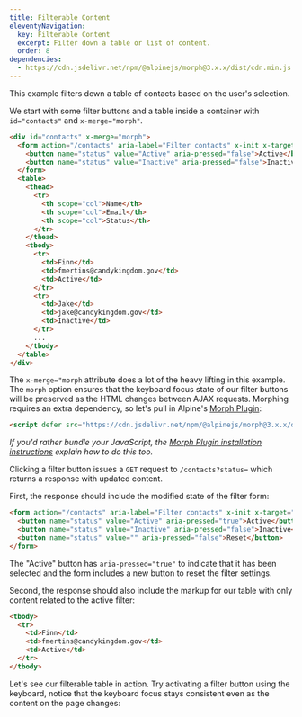 ```yaml
---
title: Filterable Content
eleventyNavigation:
  key: Filterable Content
  excerpt: Filter down a table or list of content.
  order: 8
dependencies:
  - https://cdn.jsdelivr.net/npm/@alpinejs/morph@3.x.x/dist/cdn.min.js
---
```


This example filters down a table of contacts based on the user's selection.

We start with some filter buttons and a table inside a container with `id="contacts"` and `x-merge="morph"`.

```html
<div id="contacts" x-merge="morph">
  <form action="/contacts" aria-label="Filter contacts" x-init x-target="contacts">
    <button name="status" value="Active" aria-pressed="false">Active</button>
    <button name="status" value="Inactive" aria-pressed="false">Inactive</button>
  </form>
  <table>
    <thead>
      <tr>
        <th scope="col">Name</th>
        <th scope="col">Email</th>
        <th scope="col">Status</th>
      </tr>
    </thead>
    <tbody>
      <tr>
        <td>Finn</td>
        <td>fmertins@candykingdom.gov</td>
        <td>Active</td>
      </tr>
      <tr>
        <td>Jake</td>
        <td>jake@candykingdom.gov</td>
        <td>Inactive</td>
      </tr>
      ...
    </tbody>
  </table>
</div>
```

The `x-merge="morph` attribute does a lot of the heavy lifting in this example. The `morph` option ensures that the keyboard focus state of our filter buttons will be preserved as the HTML changes between AJAX requests. Morphing requires an extra dependency, so let's pull in Alpine's [Morph Plugin](https://alpinejs.dev/plugins/morph):

```html
<script defer src="https://cdn.jsdelivr.net/npm/@alpinejs/morph@3.x.x/dist/cdn.min.js"></script>
```

_If you'd rather bundle your JavaScript, the [Morph Plugin installation instructions](https://alpinejs.dev/plugins/morph#installation) explain how to do this too._

Clicking a filter button issues a `GET` request to `/contacts?status=` which returns a response with updated content.

First, the response should include the modified state of the filter form:

```html
<form action="/contacts" aria-label="Filter contacts" x-init x-target="contacts">
  <button name="status" value="Active" aria-pressed="true">Active</button>
  <button name="status" value="Inactive" aria-pressed="false">Inactive</button>
  <button name="status" value="" aria-pressed="false">Reset</button>
</form>
```

The "Active" button has `aria-pressed="true"` to indicate that it has been selected and the form includes a new button to reset the filter settings.

Second, the response should also include the markup for our table with only content related to the active filter:

```html
<tbody>
  <tr>
    <td>Finn</td>
    <td>fmertins@candykingdom.gov</td>
    <td>Active</td>
  </tr>
</tbody>
```

Let's see our filterable table in action. Try activating a filter button using the keyboard, notice that the keyboard focus stays consistent even as the content on the page changes:

<style>
  form {
    margin-bottom: 1rem;
  }
</style>

<script type="module">
  let database = function () {
    let data = [
      { id: 1, name: "Finn", email: "fmertins@candykingdom.gov", status: "Active" },
      { id: 2, name: "Jake", email: "jake@candykingdom.gov", status: "Inactive" },
      { id: 3, name: "BMO", email: "bmo@mo.co", status: "Active" },
      { id: 4, name: "Marceline", email: "marceline@vampirequeen.me", status: "Inactive" }
    ]

    return {
      filter: (key, value) => {
        return data.filter(contact => contact[key] === value)
      },
      all: () => data,
    }
  }()

  window.route('GET', '/contacts', (input) => view(input.status))
  window.example('/contacts')

  function view(filter = null) {
    let contacts = filter ? database.filter('status', filter) : database.all()
    let rows = contacts.map(contact => `<tr>
  <td>${contact.name}</td>
  <td>${contact.email}</td>
  <td>${contact.status}</td>
</tr>`).join('\n')

    let reset = filter ? `<button name="status" value="">Reset</button>` : ``

    return `<div x-merge="morph" id="contacts">
<form action="/contacts" aria-label="Filter contacts" x-init x-target="contacts">
  <button name="status" value="Active" aria-pressed="${String(filter === 'Active')}">Active</button>
  <button name="status" value="Inactive" aria-pressed="${String(filter === 'Inactive')}">Inactive</button>
  ${reset}
</form>
<table>
  <thead>
    <tr>
      <th scope="col">Name</th>
      <th scope="col">Email</th>
      <th scope="col">Status</th>
    </tr>
  </thead>
  <tbody>
    ${rows ? rows : '<tr><td colspan="3" style="text-align:center;"><em>No results</em></td></tr>'}
  </tbody>
</table>
</div>`
  }
</script>

